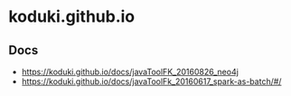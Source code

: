 koduki.github.io
========================

Docs
------------------------

- https://koduki.github.io/docs/javaToolFK_20160826_neo4j
- https://koduki.github.io/docs/javaToolFk_20160617_spark-as-batch/#/

